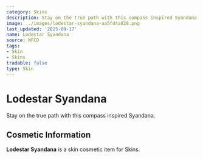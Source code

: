 ```yaml
---
category: Skins
description: Stay on the true path with this compass inspired Syandana.
image: ../images/lodestar-syandana-aa5fd4a828.png
last_updated: '2025-09-17'
name: Lodestar Syandana
source: WFCD
tags:
- Skin
- Skins
tradable: false
type: Skin
---
```


# Lodestar Syandana

Stay on the true path with this compass inspired Syandana.

## Cosmetic Information

**Lodestar Syandana** is a skin cosmetic item for Skins.

